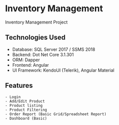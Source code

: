# Inventory Management
Inventory Management Project

## Technologies Used
  - Database: SQL Server 2017 / SSMS 2018
  - Backend: Dot Net Core 3.1.301
  - ORM: Dapper
  - Frontend: Angular
  - UI Framework: KendoUI (Telerik), Angular Material
  
  ## Features
    - Login
    - Add/Edit Product
    - Product listing
    - Product Filtering
    - Order Report (Basic Grid/Spreadsheet Report)
    - Dashboard (Basic)
  
